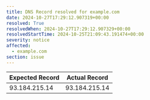 ```yaml
---
title: DNS Record resolved for example.com
date: 2024-10-27T17:29:12.907319+00:00
resolved: True
resolvedWhen: 2024-10-27T17:29:12.907329+00:00
resolvedStartTime: 2024-10-25T21:09:43.191474+00:00
severity: notice
affected:
  - example.com
section: issue
---
```


| Expected Record  | Actual Record  |
|------------------|----------------|
| 93.184.215.14 | 93.184.215.14 |
